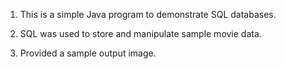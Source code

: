 1. This is a simple Java program to demonstrate SQL databases.

2. SQL was used to store and manipulate sample movie data.

3. Provided a sample output image.
